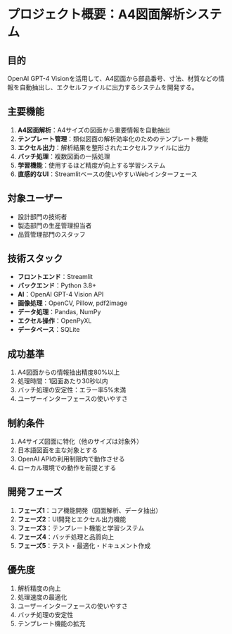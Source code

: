 # プロジェクト概要：A4図面解析システム

## 目的
OpenAI GPT-4 Visionを活用して、A4図面から部品番号、寸法、材質などの情報を自動抽出し、エクセルファイルに出力するシステムを開発する。

## 主要機能
1. **A4図面解析**：A4サイズの図面から重要情報を自動抽出
2. **テンプレート管理**：類似図面の解析効率化のためのテンプレート機能
3. **エクセル出力**：解析結果を整形されたエクセルファイルに出力
4. **バッチ処理**：複数図面の一括処理
5. **学習機能**：使用するほど精度が向上する学習システム
6. **直感的なUI**：Streamlitベースの使いやすいWebインターフェース

## 対象ユーザー
- 設計部門の技術者
- 製造部門の生産管理担当者
- 品質管理部門のスタッフ

## 技術スタック
- **フロントエンド**：Streamlit
- **バックエンド**：Python 3.8+
- **AI**：OpenAI GPT-4 Vision API
- **画像処理**：OpenCV, Pillow, pdf2image
- **データ処理**：Pandas, NumPy
- **エクセル操作**：OpenPyXL
- **データベース**：SQLite

## 成功基準
1. A4図面からの情報抽出精度80%以上
2. 処理時間：1図面あたり30秒以内
3. バッチ処理の安定性：エラー率5%未満
4. ユーザーインターフェースの使いやすさ

## 制約条件
1. A4サイズ図面に特化（他のサイズは対象外）
2. 日本語図面を主な対象とする
3. OpenAI APIの利用制限内で動作させる
4. ローカル環境での動作を前提とする

## 開発フェーズ
1. **フェーズ1**：コア機能開発（図面解析、データ抽出）
2. **フェーズ2**：UI開発とエクセル出力機能
3. **フェーズ3**：テンプレート機能と学習システム
4. **フェーズ4**：バッチ処理と品質向上
5. **フェーズ5**：テスト・最適化・ドキュメント作成

## 優先度
1. 解析精度の向上
2. 処理速度の最適化
3. ユーザーインターフェースの使いやすさ
4. バッチ処理の安定性
5. テンプレート機能の拡充
